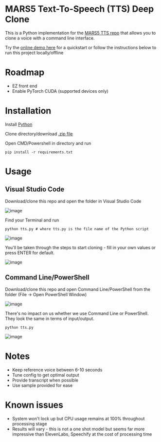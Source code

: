 # MARS5 Text-To-Speech (TTS) Deep Clone

This is a Python implementation for the [MARS5 TTS repo](https://github.com/Camb-ai/MARS5-TTS) that allows you to clone a voice with a command line interface.

Try the [online demo here](https://6b1a3a8e53ae.ngrok.app/) for a quickstart or follow the instructions below to run this project locally/offline

# Roadmap

- EZ front end
- Enable PyTorch CUDA (supported devices only)

# Installation

Install [Python](https://www.python.org/downloads/)

Clone directory/download [.zip file](https://github.com/Veeeetzzzz/mars5-tts/archive/refs/heads/main.zip)

Open CMD/Powershell in directory and run      
                              
    pip install -r requirements.txt

# Usage

## Visual Studio Code

Download/clone this repo and open the folder in Visual Studio Code

![image](https://github.com/Veeeetzzzz/mars5-tts/assets/40268197/09059ae7-cdfe-4c47-a6a3-07143849377f)

Find your Terminal and run 

    python tts.py # where tts.py is the file name of the Python script

![image](https://github.com/Veeeetzzzz/mars5-tts/assets/40268197/6f525c5c-0c98-4642-961c-82c4d3712e5a)

You'll be taken through the steps to start cloning - fill in your own values or press ENTER for default.

![image](https://github.com/Veeeetzzzz/mars5-tts/assets/40268197/0b4bed6b-2aa0-459e-b765-a45320919cce)


## Command Line/PowerShell

Download/clone this repo and open Command Line/PowerShell from the folder (File -> Open PowerShell Window)

![image](https://github.com/Veeeetzzzz/mars5-tts/assets/40268197/2e1e6077-1d0f-4009-898d-fad2a7b3d386)

There's no impact on us whether we use Command Line or PowerShell. They look the same in terms of input/output.

    python tts.py

![image](https://github.com/Veeeetzzzz/mars5-tts/assets/40268197/ba1fae6e-b614-4ff6-95da-e176717652f4)

# Notes

- Keep reference voice between 6-10 seconds
- Tune config to get optimal output
- Provide transcript when possible
- Use sample provided for ease

# Known issues

- System won't lock up but CPU usage remains at 100% throughout processing stage
- Results will vary - this is not a one shot model but seems far more impressive than ElevenLabs, Speechify at the cost of processing time
